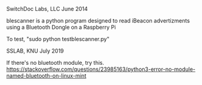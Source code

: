 SwitchDoc Labs, LLC
June 2014

blescanner is a python program designed to read iBeacon advertizments using a Bluetooth Dongle on a Raspberry Pi

To test, "sudo python testblescanner.py"



SSLAB, KNU
July 2019

If there's no bluetooth module, try this.
https://stackoverflow.com/questions/23985163/python3-error-no-module-named-bluetooth-on-linux-mint
